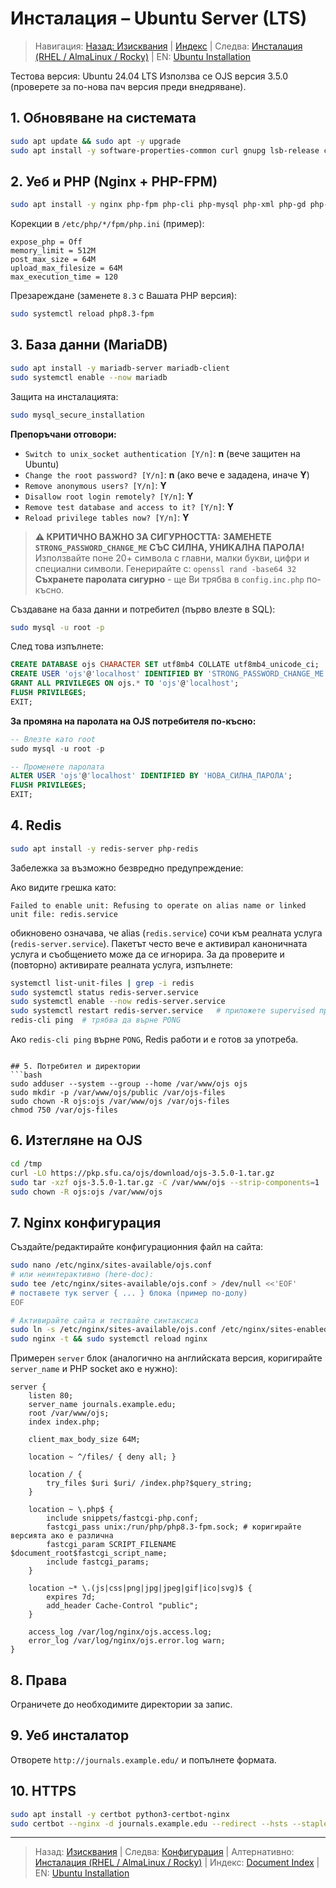 # Инсталация – Ubuntu Server (LTS)

> Навигация: [Назад: Изисквания](prerequisites.md) | [Индекс](../../README.md#reading-order-document-index) | Следва: [Инсталация (RHEL / AlmaLinux / Rocky)](install-rhel.md) | EN: [Ubuntu Installation](../en/install-ubuntu.md)

Тестова версия: Ubuntu 24.04 LTS
Използва се OJS версия 3.5.0 (проверете за по-нова пач версия преди внедряване).

## 1. Обновяване на системата
```bash
sudo apt update && sudo apt -y upgrade
sudo apt install -y software-properties-common curl gnupg lsb-release ca-certificates unzip zip tar
```

## 2. Уеб и PHP (Nginx + PHP-FPM)
```bash
sudo apt install -y nginx php-fpm php-cli php-mysql php-xml php-gd php-curl php-mbstring php-zip php-intl php-ldap php-imagick php-xmlrpc php-soap php-json php-opcache php-bcmath php-gmp php-redis
```
Корекции в `/etc/php/*/fpm/php.ini` (пример):
```
expose_php = Off
memory_limit = 512M
post_max_size = 64M
upload_max_filesize = 64M
max_execution_time = 120
```
Презареждане (заменете `8.3` с Вашата PHP версия):
```bash
sudo systemctl reload php8.3-fpm
```

## 3. База данни (MariaDB)
```bash
sudo apt install -y mariadb-server mariadb-client
sudo systemctl enable --now mariadb
```

Защита на инсталацията:
```bash
sudo mysql_secure_installation
```
**Препоръчани отговори:**
- `Switch to unix_socket authentication [Y/n]`: **n** (вече защитен на Ubuntu)
- `Change the root password? [Y/n]`: **n** (ако вече е зададена, иначе **Y**)
- `Remove anonymous users? [Y/n]`: **Y**
- `Disallow root login remotely? [Y/n]`: **Y**
- `Remove test database and access to it? [Y/n]`: **Y**
- `Reload privilege tables now? [Y/n]`: **Y**

> **⚠️ КРИТИЧНО ВАЖНО ЗА СИГУРНОСТТА:**
> **ЗАМЕНЕТЕ `STRONG_PASSWORD_CHANGE_ME` СЪС СИЛНА, УНИКАЛНА ПАРОЛА!**
> Използвайте поне 20+ символа с главни, малки букви, цифри и специални символи.
> Генерирайте с: `openssl rand -base64 32`
> **Съхранете паролата сигурно** - ще Ви трябва в `config.inc.php` по-късно.

Създаване на база данни и потребител (първо влезте в SQL):
```bash
sudo mysql -u root -p
```
След това изпълнете:
```sql
CREATE DATABASE ojs CHARACTER SET utf8mb4 COLLATE utf8mb4_unicode_ci;
CREATE USER 'ojs'@'localhost' IDENTIFIED BY 'STRONG_PASSWORD_CHANGE_ME';
GRANT ALL PRIVILEGES ON ojs.* TO 'ojs'@'localhost';
FLUSH PRIVILEGES;
EXIT;
```

**За промяна на паролата на OJS потребителя по-късно:**
```sql
-- Влезте като root
sudo mysql -u root -p

-- Променете паролата
ALTER USER 'ojs'@'localhost' IDENTIFIED BY 'НОВА_СИЛНА_ПАРОЛА';
FLUSH PRIVILEGES;
EXIT;
```

## 4. Redis
```bash
sudo apt install -y redis-server php-redis
```

Забележка за възможно безвредно предупреждение:

Ако видите грешка като:

```
Failed to enable unit: Refusing to operate on alias name or linked unit file: redis.service
```
обикновено означава, че alias (`redis.service`) сочи към реалната услуга
(`redis-server.service`). Пакетът често вече е активирал каноничната
услуга и съобщението може да се игнорира. За да проверите и (повторно)
активирате реалната услуга, изпълнете:

```bash
systemctl list-unit-files | grep -i redis
sudo systemctl status redis-server.service
sudo systemctl enable --now redis-server.service
sudo systemctl restart redis-server.service   # приложете supervised промяната
redis-cli ping  # трябва да върне PONG
```

Ако `redis-cli ping` върне `PONG`, Redis работи и е готов за употреба.
```

## 5. Потребител и директории
```bash
sudo adduser --system --group --home /var/www/ojs ojs
sudo mkdir -p /var/www/ojs/public /var/ojs-files
sudo chown -R ojs:ojs /var/www/ojs /var/ojs-files
chmod 750 /var/ojs-files
```

## 6. Изтегляне на OJS
```bash
cd /tmp
curl -LO https://pkp.sfu.ca/ojs/download/ojs-3.5.0-1.tar.gz
sudo tar -xzf ojs-3.5.0-1.tar.gz -C /var/www/ojs --strip-components=1
sudo chown -R ojs:ojs /var/www/ojs
```

## 7. Nginx конфигурация
Създайте/редактирайте конфигурационния файл на сайта:

```bash
sudo nano /etc/nginx/sites-available/ojs.conf
# или неинтерактивно (here-doc):
sudo tee /etc/nginx/sites-available/ojs.conf > /dev/null <<'EOF'
# поставете тук server { ... } блока (пример по-долу)
EOF

# Активирайте сайта и тествайте синтаксиса
sudo ln -s /etc/nginx/sites-available/ojs.conf /etc/nginx/sites-enabled/ || true
sudo nginx -t && sudo systemctl reload nginx
```

Примерен `server` блок (аналогично на английската версия, коригирайте `server_name` и PHP socket ако е нужно):

```
server {
	listen 80;
	server_name journals.example.edu;
	root /var/www/ojs;
	index index.php;

	client_max_body_size 64M;

	location ~ ^/files/ { deny all; }

	location / {
		try_files $uri $uri/ /index.php?$query_string;
	}

	location ~ \.php$ {
		include snippets/fastcgi-php.conf;
		fastcgi_pass unix:/run/php/php8.3-fpm.sock; # коригирайте версията ако е различна
		fastcgi_param SCRIPT_FILENAME $document_root$fastcgi_script_name;
		include fastcgi_params;
	}

	location ~* \.(js|css|png|jpg|jpeg|gif|ico|svg)$ {
		expires 7d;
		add_header Cache-Control "public";
	}

	access_log /var/log/nginx/ojs.access.log;
	error_log /var/log/nginx/ojs.error.log warn;
}
```

## 8. Права
Ограничете до необходимите директории за запис.

## 9. Уеб инсталатор
Отворете `http://journals.example.edu/` и попълнете формата.

## 10. HTTPS
```bash
sudo apt install -y certbot python3-certbot-nginx
sudo certbot --nginx -d journals.example.edu --redirect --hsts --staple-ocsp --email admin@example.edu --agree-tos --no-eff-email
```

---
> Назад: [Изисквания](prerequisites.md) | Следва: [Конфигурация](configuration.md) | Алтернативно: [Инсталация (RHEL / AlmaLinux / Rocky)](install-rhel.md) | Индекс: [Document Index](../../README.md#reading-order-document-index) | EN: [Ubuntu Installation](../en/install-ubuntu.md)
